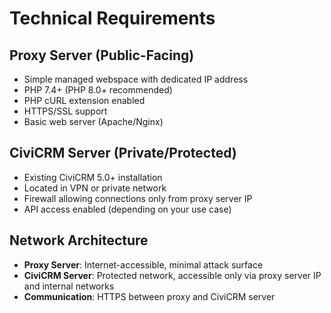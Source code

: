 # Technical Requirements

## Proxy Server (Public-Facing)

- Simple managed webspace with dedicated IP address
- PHP 7.4+ (PHP 8.0+ recommended)
- PHP cURL extension enabled
- HTTPS/SSL support
- Basic web server (Apache/Nginx)

## CiviCRM Server (Private/Protected)

- Existing CiviCRM 5.0+ installation
- Located in VPN or private network
- Firewall allowing connections only from proxy server IP
- API access enabled (depending on your use case)

## Network Architecture

- **Proxy Server**: Internet-accessible, minimal attack surface
- **CiviCRM Server**: Protected network, accessible only via proxy server IP and internal networks
- **Communication**: HTTPS between proxy and CiviCRM server
